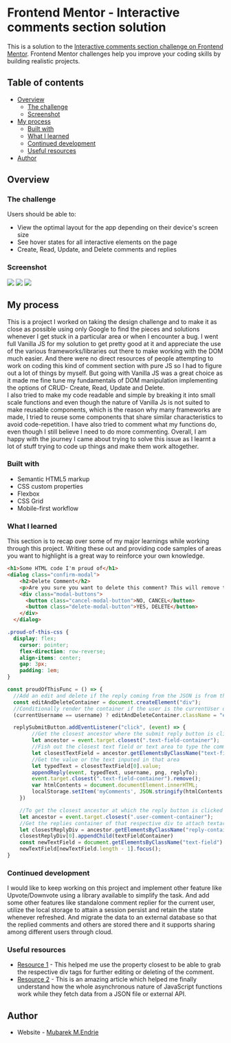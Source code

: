 # Frontend Mentor - Interactive comments section solution

This is a solution to the [Interactive comments section challenge on Frontend Mentor](https://www.frontendmentor.io/challenges/interactive-comments-section-iG1RugEG9). Frontend Mentor challenges help you improve your coding skills by building realistic projects. 

## Table of contents

- [Overview](#overview)
  - [The challenge](#the-challenge)
  - [Screenshot](#screenshot)
- [My process](#my-process)
  - [Built with](#built-with)
  - [What I learned](#what-i-learned)
  - [Continued development](#continued-development)
  - [Useful resources](#useful-resources)
- [Author](#author)

## Overview

### The challenge

Users should be able to:

- View the optimal layout for the app depending on their device's screen size
- See hover states for all interactive elements on the page
- Create, Read, Update, and Delete comments and replies

### Screenshot

![](./images/mobile-view.jpeg)
![](./images/desktop-view.jpeg)
![](./images/confirm-dialog.jpeg)

## My process
This is a project I worked on taking the design challenge and to make it as close as possible using only Google to find the pieces
and solutions whenever I get stuck in a particular area or when I encounter a bug. I went full Vanilla JS for my solution to get pretty
good at it and appreciate the use of the various frameworks/libraries out there to make working with the DOM much easier. And there
were no direct resources of people attempting to work on coding this kind of comment section with pure JS so I had to figure out a lot
of things by myself.
But going with Vanilla JS was a great choice as it made me fine tune my fundamentals of DOM manipulation implementing the options
of CRUD- Create, Read, Update and Delete.  
I also tried to make my code readable and simple by breaking it into small scale functions and even though the nature of Vanilla Js
is not suited to make reusable components, which is the reason why many frameworks are made, I tried to reuse some components that share 
similar characteristics to avoid code-repetition. I have also tried to comment what my functions do, even though I still believe I need
to do more commenting. Overall, I am happy with the journey I came about trying to solve this issue as I learnt a lot of stuff trying to
code up things and make them work altogether.


### Built with

- Semantic HTML5 markup
- CSS custom properties
- Flexbox
- CSS Grid
- Mobile-first workflow

### What I learned

This section is to recap over some of my major learnings while working through this project. Writing these out and providing code samples of areas you want to highlight is a great way to reinforce your own knowledge.

```html
<h1>Some HTML code I'm proud of</h1>
<dialog class="confirm-modal">
    <h2>Delete Comment</h2>
    <p>Are you sure you want to delete this comment? This will remove the comment and can't be undone</p>
    <div class="modal-buttons">
      <button class="cancel-modal-button">NO, CANCEL</button>
      <button class="delete-modal-button">YES, DELETE</button>
    </div>
  </dialog>
```
```css
.proud-of-this-css {
  display: flex;
    cursor: pointer;
    flex-direction: row-reverse;
    align-items: center;
    gap: 3px;
    padding: 1em;
}
```
```js
const proudOfThisFunc = () => {
  //Add an edit and delete if the reply coming from the JSON is from the current user
  const editAndDeleteContainer = document.createElement("div");
  //Conditionally render the container if the user is the currentUser or admin, else set the display to none
  (currentUsername == username) ? editAndDeleteContainer.className = "edit-and-delete-container" : editAndDeleteContainer.className = "invisible";

  replySubmitButton.addEventListener("click", (event) => {
        //Get the closest ancestor where the submit reply button is clicked
        let ancestor = event.target.closest(".text-field-container");
        //Fish out the closest text field or text area to type the comments
        let closestTextField = ancestor.getElementsByClassName("text-field");
        //Get the value or the text inputed in that area
        let typedText = closestTextField[0].value;
        appendReply(event, typedText, username, png, replyTo);
        event.target.closest(".text-field-container").remove();
        var htmlContents = document.documentElement.innerHTML;
        localStorage.setItem('myComments', JSON.stringify(htmlContents ));
    })

    //To get the closest ancestor at which the reply button is clicked 
    let ancestor = event.target.closest(".user-comment-container");
    //Get the replies container of that respective div to attach textarea to
    let closestReplyDiv = ancestor.getElementsByClassName("reply-container")
    closestReplyDiv[0].appendChild(textFieldContainer)
    const newTextField = document.getElementsByClassName("text-field")
    newTextField[newTextField.length - 1].focus();
}
```

### Continued development

I would like to keep working on this project and implement other feature like Upvote/Downvote using a library available to simplify the task.
And add some other features like standalone comment replier for the current user, utilize the local storage to attain a session persist and retain the state whenever refreshed. And migrate the data to an external database so that the replied comments and others are stored there and it supports sharing among different users through cloud.


### Useful resources

- [Resource 1](https://developer.mozilla.org/en-US/docs/Web/API/Element/closest) - This helped me use the property closest to be able to grab the
respective div tags for further editing or deleting of the comment.
- [Resource 2](https://dev.to/ramonak/javascript-how-to-access-the-return-value-of-a-promise-object-1bck) - This is an amazing article which helped me finally understand how the whole asynchronous nature of JavaScript functions work while they fetch data from a JSON file or external API.


## Author

- Website - [Mubarek M.Endrie](http://thatutopiancoder.000webhostapp.com/)


